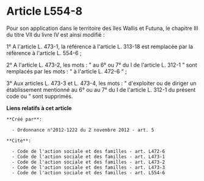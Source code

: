 # Article L554-8

Pour son application dans le territoire des îles Wallis et Futuna, le chapitre III du titre VII du livre IV est ainsi
modifié : 

1° A l'article L. 473-1, la référence à l'article L. 313-18 est remplacée par la référence à l'article L. 554-6 ; 

2° A l'article L. 473-2, les mots : " au 6° ou 7° du I de l'article L. 312-1 ” sont remplacés par les mots : " à l'article L.
472-6 ” ; 

3° Aux articles L. 473-3 et L. 473-4, les mots : " d'exploiter ou de diriger un établissement mentionné au 6° ou au 7° du I
de l'article L. 312-1 du présent code ou ” sont supprimés.

**Liens relatifs à cet article**

	**Créé par**:

	  - Ordonnance n°2012-1222 du 2 novembre 2012 - art. 5

	**Cite**:

	  - Code de l'action sociale et des familles - art. L472-6
	  - Code de l'action sociale et des familles - art. L473-1
	  - Code de l'action sociale et des familles - art. L473-2
	  - Code de l'action sociale et des familles - art. L473-3
	  - Code de l'action sociale et des familles - art. L554-6
